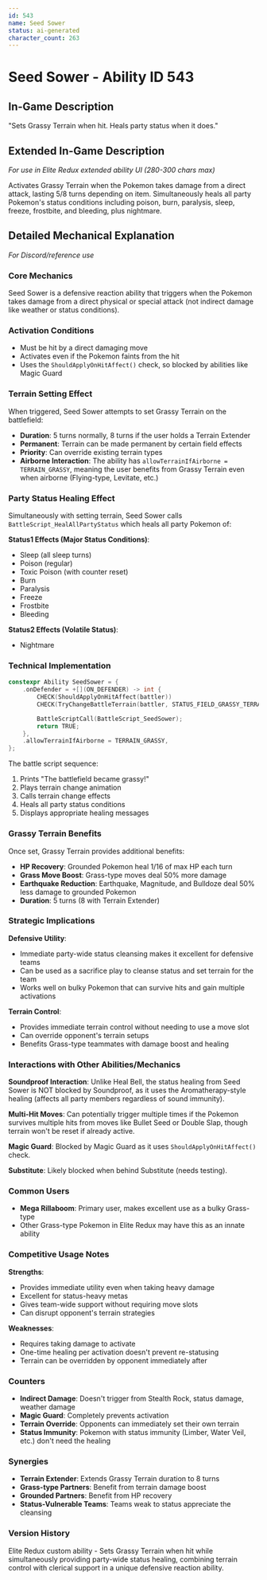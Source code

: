 ```yaml
---
id: 543
name: Seed Sower
status: ai-generated
character_count: 263
---
```


# Seed Sower - Ability ID 543

## In-Game Description
"Sets Grassy Terrain when hit. Heals party status when it does."

## Extended In-Game Description
*For use in Elite Redux extended ability UI (280-300 chars max)*

Activates Grassy Terrain when the Pokemon takes damage from a direct attack, lasting 5/8 turns depending on item. Simultaneously heals all party Pokemon's status conditions including poison, burn, paralysis, sleep, freeze, frostbite, and bleeding, plus nightmare.

## Detailed Mechanical Explanation
*For Discord/reference use*

### Core Mechanics
Seed Sower is a defensive reaction ability that triggers when the Pokemon takes damage from a direct physical or special attack (not indirect damage like weather or status conditions).

### Activation Conditions
- Must be hit by a direct damaging move
- Activates even if the Pokemon faints from the hit
- Uses the `ShouldApplyOnHitAffect()` check, so blocked by abilities like Magic Guard

### Terrain Setting Effect
When triggered, Seed Sower attempts to set Grassy Terrain on the battlefield:
- **Duration**: 5 turns normally, 8 turns if the user holds a Terrain Extender
- **Permanent**: Terrain can be made permanent by certain field effects
- **Priority**: Can override existing terrain types
- **Airborne Interaction**: The ability has `allowTerrainIfAirborne = TERRAIN_GRASSY`, meaning the user benefits from Grassy Terrain even when airborne (Flying-type, Levitate, etc.)

### Party Status Healing Effect
Simultaneously with setting terrain, Seed Sower calls `BattleScript_HealAllPartyStatus` which heals all party Pokemon of:

**Status1 Effects (Major Status Conditions)**:
- Sleep (all sleep turns)
- Poison (regular)  
- Toxic Poison (with counter reset)
- Burn
- Paralysis
- Freeze
- Frostbite
- Bleeding

**Status2 Effects (Volatile Status)**:
- Nightmare

### Technical Implementation
```cpp
constexpr Ability SeedSower = {
    .onDefender = +[](ON_DEFENDER) -> int {
        CHECK(ShouldApplyOnHitAffect(battler))
        CHECK(TryChangeBattleTerrain(battler, STATUS_FIELD_GRASSY_TERRAIN, &gFieldTimers.terrainTimer))

        BattleScriptCall(BattleScript_SeedSower);
        return TRUE;
    },
    .allowTerrainIfAirborne = TERRAIN_GRASSY,
};
```

The battle script sequence:
1. Prints "The battlefield became grassy!"
2. Plays terrain change animation
3. Calls terrain change effects
4. Heals all party status conditions
5. Displays appropriate healing messages

### Grassy Terrain Benefits
Once set, Grassy Terrain provides additional benefits:
- **HP Recovery**: Grounded Pokemon heal 1/16 of max HP each turn
- **Grass Move Boost**: Grass-type moves deal 50% more damage
- **Earthquake Reduction**: Earthquake, Magnitude, and Bulldoze deal 50% less damage to grounded Pokemon
- **Duration**: 5 turns (8 with Terrain Extender)

### Strategic Implications
**Defensive Utility**:
- Immediate party-wide status cleansing makes it excellent for defensive teams
- Can be used as a sacrifice play to cleanse status and set terrain for the team
- Works well on bulky Pokemon that can survive hits and gain multiple activations

**Terrain Control**:
- Provides immediate terrain control without needing to use a move slot
- Can override opponent's terrain setups
- Benefits Grass-type teammates with damage boost and healing

### Interactions with Other Abilities/Mechanics

**Soundproof Interaction**: Unlike Heal Bell, the status healing from Seed Sower is NOT blocked by Soundproof, as it uses the Aromatherapy-style healing (affects all party members regardless of sound immunity).

**Multi-Hit Moves**: Can potentially trigger multiple times if the Pokemon survives multiple hits from moves like Bullet Seed or Double Slap, though terrain won't be reset if already active.

**Magic Guard**: Blocked by Magic Guard as it uses `ShouldApplyOnHitAffect()` check.

**Substitute**: Likely blocked when behind Substitute (needs testing).

### Common Users
- **Mega Rillaboom**: Primary user, makes excellent use as a bulky Grass-type
- Other Grass-type Pokemon in Elite Redux may have this as an innate ability

### Competitive Usage Notes
**Strengths**:
- Provides immediate utility even when taking heavy damage
- Excellent for status-heavy metas
- Gives team-wide support without requiring move slots
- Can disrupt opponent's terrain strategies

**Weaknesses**:
- Requires taking damage to activate
- One-time healing per activation doesn't prevent re-statusing
- Terrain can be overridden by opponent immediately after

### Counters
- **Indirect Damage**: Doesn't trigger from Stealth Rock, status damage, weather damage
- **Magic Guard**: Completely prevents activation  
- **Terrain Override**: Opponents can immediately set their own terrain
- **Status Immunity**: Pokemon with status immunity (Limber, Water Veil, etc.) don't need the healing

### Synergies
- **Terrain Extender**: Extends Grassy Terrain duration to 8 turns
- **Grass-type Partners**: Benefit from terrain damage boost
- **Grounded Partners**: Benefit from HP recovery
- **Status-Vulnerable Teams**: Teams weak to status appreciate the cleansing

### Version History
Elite Redux custom ability - Sets Grassy Terrain when hit while simultaneously providing party-wide status healing, combining terrain control with clerical support in a unique defensive reaction ability.